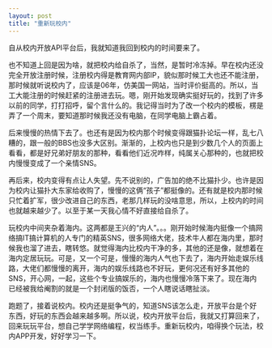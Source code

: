 ```yaml
---
layout: post
title: "重新玩校内"
---
```


自从校内开放API平台后，我就知道我回到校内的时间要来了。

也不知道上回是因为啥，就把校内给自杀了，当然，是暂时冷冻掉。早在校内还没完全开放注册时候，注册校内得是教育网内部IP，貌似那时候工大也还不能注册，那时候就听说校内了，应该是06年，仿美国一网站，当时评价挺高的。所以，当工大能注册的时候赶紧的注册进去玩。嗯，刚开始发现确实挺好玩的，找到了许多以前的同学，打打招呼，留个言什么的。我记得当时为了改一个校内的模板，楞是弄了一个周末，要知道那时候我还没有电脑，在同学电脑上霸占着。

后来慢慢的热情下去了。也还有是因为校内那个时候变得跟猫扑论坛一样，乱七八糟的，跟一般的BBS也没多大区别。渐渐的，上校内也只是到少数几个人的页面上看看，都是好兄弟好朋友的那种，看看他们近况咋样，纯属关心那种的，也就把校内慢慢变成了一个亲情SNS。

再后来，校内变得有点让人失望。先不说别的，广告加的绝不比猫扑少。也许是因为校内让猫扑大东家给收购了，慢慢的这俩“孩子”都挺像的。还有就是校内那时候只忙着扩军，很少改进自己的东西，老那几样玩的没啥意思，所以，上校内的时间也就越来越少了。以至于某一天我心情不好直接给自杀了。

玩校内中间夹杂着海内。这两都是王兴的“内人”。。。刚开始时候海内挺像一个搞网络搞IT搞计算机的人专门的精英SNS，很多网络大佬，技术牛人都在海内里，那时候我也溜了进去，瞎转悠。就觉得海内比校内干净的多，其他的还是像，就想着在海内定居玩玩。可是，又一个可是，慢慢的海内人气也下去了，海内开始走娱乐线路，大佬们都慢慢的离开，海内的娱乐线路也不好玩，更何况还有好多其他的SNS，开心网，一起，这些个专业搞娱乐的，海内也慢慢冷落下来了。现在海内已经被我给阉割的就是一个封闭版的饭否，一个人瞎说话瞎扯淡。

跑题了，接着说校内。校内还是挺争气的，知道SNS该怎么走，开放平台是个好东西，好玩的东西会越来越多啊。所以说，校内开放平台后，我就又打算回来了，回来玩玩平台，想自己学学网络编程，权当练手。重新玩校内，咱得换个玩法，校内APP开发，好好学习一下。
